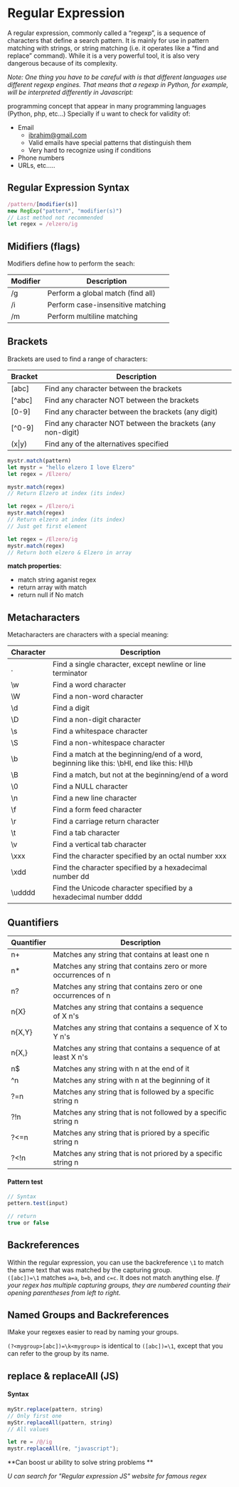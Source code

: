 # Regular Expression

A regular expression, commonly called a “regexp”, is a sequence of characters that define a search pattern.  It is mainly for use in pattern matching with strings, or string matching (i.e. it operates like a “find and replace” command). While it is a very powerful tool, it is also very dangerous because of its complexity.

*Note:*
*One thing you have to be careful with is that different languages use different regexp engines. That means that a regexp in Python, for example, will be interpreted differently in Javascript:*

programming concept that appear in many programming languages (Python, php, etc...)
Specially if u want to check for validity of:
- Email
    - ibrahim@gmail.com
    - Valid emails have special patterns that distinguish them
    - Very hard to recognize using if conditions
- Phone numbers
- URLs, etc.....

## Regular Expression Syntax
```javascript
/pattern/[modifier(s)]
new RegExp("pattern", "modifier(s)")
// Last method not recommended
let regex = /elzero/ig
```

## Midifiers (flags)

Modifiers define how to perform the seach:

Modifier |Description
---------- |-----------
/g |Perform a global match (find all)
/i |Perform case-insensitive matching
/m |Perform multiline matching

## Brackets

Brackets are used to find a range of characters:

Bracket |Description
----------|-------------
[abc] |Find any character between the brackets
[^abc] |Find any character NOT between the brackets
[0-9] |Find any character between the brackets (any digit)
[^0-9] |Find any character NOT between the brackets (any non-digit)
(x\|y) |Find any of the alternatives specified

```javascript
mystr.match(pattern)
let mystr = "hello elzero I love Elzero"
let regex = /Elzero/

mystr.match(regex)
// Return Elzero at index (its index)

let regex = /Elzero/i
mystr.match(regex)
// Return elzero at index (its index) 
// Just get first element

let regex = /Elzero/ig
mystr.match(regex)
// Return both elzero & Elzero in array
```

**match properties**:
- match string aganist regex
- return array with match
- return null if No match

## Metacharacters

Metacharacters are characters with a special meaning:

Character |Description
-------------|-------------
. |Find a single character, except newline or line terminator
\w |Find a word character
\W |Find a non-word character
\d |Find a digit
\D |Find a non-digit character
\s |Find a whitespace character
\S |Find a non-whitespace character
\b |Find a match at the beginning/end of a word, beginning like this: \bHI, end like this: HI\b
\B |Find a match, but not at the beginning/end of a word
\0 |Find a NULL character
\n |Find a new line character
\f |Find a form feed character
\r |Find a carriage return character
\t |Find a tab character
\v |Find a vertical tab character
\xxx |Find the character specified by an octal number xxx
\xdd |Find the character specified by a hexadecimal number dd
\udddd |Find the Unicode character specified by a hexadecimal number dddd


## Quantifiers

Quantifier |Description
-------------|-------------
n+ |Matches any string that contains at least one n
n* |Matches any string that contains zero or more occurrences of n
n? |Matches any string that contains zero or one occurrences of n
n{X} |Matches any string that contains a sequence of X n's
n{X,Y} |Matches any string that contains a sequence of X to Y n's
n{X,} |Matches any string that contains a sequence of at least X n's
n$ |Matches any string with n at the end of it
^n |Matches any string with n at the beginning of it
?=n |Matches any string that is followed by a specific string n
?!n |Matches any string that is not followed by a specific string n
?<=n |Matches any string that is priored by a specific string n
?<!n |Matches any string that is not priored by a specific string n

#### Pattern test
```javascript
// Syntax
pettern.test(input)

// return
true or false
```

## Backreferences

Within the regular expression, you can use the backreference `\1` to match the same text that was matched by the capturing group.
`([abc])=\1` matches `a=a`, `b=b`, and `c=c`. It does not match anything else.
*If your regex has multiple capturing groups, they are numbered counting their opening parentheses from left to right.*

## Named Groups and Backreferences

IMake your regexes easier to read by naming your groups.

`(?<mygroup>[abc])=\k<mygroup>` is identical to `([abc])=\1`, except that you can refer to the group by its name.




## replace & replaceAll (JS)
#### Syntax
```javascript
myStr.replace(pattern, string)
// Only first one
myStr.replaceAll(pattern, string)
// All values

let re = /@/ig
mystr.replaceAll(re, "javascript");
```

**Can boost ur ability to solve string problems **

*U can search for "Regular expression JS" website for famous regex*




